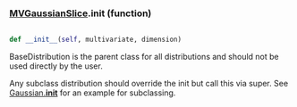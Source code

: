 ### [MVGaussianSlice](MVGaussianSlice.md).__init__ (function)


```py

def __init__(self, multivariate, dimension)

```



BaseDistribution is the parent class for all distributions and should
not be used directly by the user.

Any subclass distribution should override the init but call this via
super.  See [Gaussian.__init__](Gaussian.__init__.md) for an example for subclassing.

